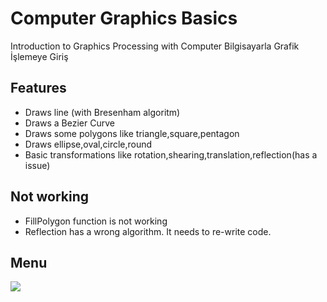 # Computer Graphics Basics
Introduction to Graphics Processing with Computer
Bilgisayarla Grafik İşlemeye Giriş

## Features
- Draws line (with Bresenham algoritm)
- Draws a Bezier Curve
- Draws some polygons like triangle,square,pentagon
- Draws ellipse,oval,circle,round
- Basic transformations like rotation,shearing,translation,reflection(has a issue)

## Not working
- FillPolygon function is not working
- Reflection has a wrong algorithm. It needs to re-write code.

## Menu
<a href="#"><img src="https://i.hizliresim.com/Z5oJBg.png"></a>
